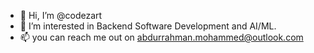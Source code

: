 - 👋 Hi, I’m @codezart
- 👀 I’m interested in Backend Software Development and AI/ML.
- 📫 you can reach me out on abdurrahman.mohammed@outlook.com

<!---
codezart/codezart is a ✨ special ✨ repository because its `README.md` (this file) appears on your GitHub profile.
You can click the Preview link to take a look at your changes.
--->
